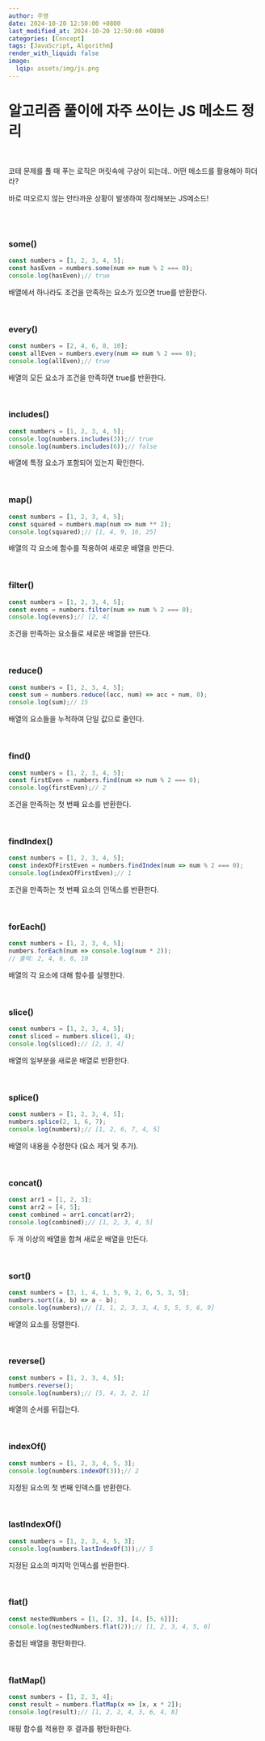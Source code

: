 ```yaml
---
author: 주영
date: 2024-10-20 12:50:00 +0800
last_modified_at: 2024-10-20 12:50:00 +0800
categories: [Concept]
tags: [JavaScript, Algorithm]
render_with_liquid: false
image:
  lqip: assets/img/js.png
---
```

# 알고리즘 풀이에 자주 쓰이는 JS 메소드 정리

<br>


코테 문제를 풀 때 푸는 로직은 머릿속에 구상이 되는데.. 어떤 메소드를 활용해야 하더라?
<br>

 바로 떠오르지 않는 안타까운 상황이 발생하여 정리해보는 JS메소드!

<br>


<br>


### some()

```jsx
const numbers = [1, 2, 3, 4, 5];
const hasEven = numbers.some(num => num % 2 === 0);
console.log(hasEven);// true
```

배열에서 하나라도 조건을 만족하는 요소가 있으면 true를 반환한다.

<br>


### every()

```jsx
const numbers = [2, 4, 6, 8, 10];
const allEven = numbers.every(num => num % 2 === 0);
console.log(allEven);// true
```

배열의 모든 요소가 조건을 만족하면 true를 반환한다.

<br>


### includes()

```jsx
const numbers = [1, 2, 3, 4, 5];
console.log(numbers.includes(3));// true
console.log(numbers.includes(6));// false
```

배열에 특정 요소가 포함되어 있는지 확인한다.

<br>


### map()

```jsx
const numbers = [1, 2, 3, 4, 5];
const squared = numbers.map(num => num ** 2);
console.log(squared);// [1, 4, 9, 16, 25]
```

배열의 각 요소에 함수를 적용하여 새로운 배열을 만든다.

<br>


### filter()

```jsx
const numbers = [1, 2, 3, 4, 5];
const evens = numbers.filter(num => num % 2 === 0);
console.log(evens);// [2, 4]
```

조건을 만족하는 요소들로 새로운 배열을 만든다.

<br>


### reduce()

```jsx
const numbers = [1, 2, 3, 4, 5];
const sum = numbers.reduce((acc, num) => acc + num, 0);
console.log(sum);// 15
```

배열의 요소들을 누적하여 단일 값으로 줄인다.

<br>


### find()

```jsx
const numbers = [1, 2, 3, 4, 5];
const firstEven = numbers.find(num => num % 2 === 0);
console.log(firstEven);// 2
```

조건을 만족하는 첫 번째 요소를 반환한다.

<br>


### findIndex()

```jsx
const numbers = [1, 2, 3, 4, 5];
const indexOfFirstEven = numbers.findIndex(num => num % 2 === 0);
console.log(indexOfFirstEven);// 1
```

조건을 만족하는 첫 번째 요소의 인덱스를 반환한다.

<br>


### forEach()

```jsx
const numbers = [1, 2, 3, 4, 5];
numbers.forEach(num => console.log(num * 2));
// 출력: 2, 4, 6, 8, 10
```

배열의 각 요소에 대해 함수를 실행한다.

<br>


### slice()

```jsx
const numbers = [1, 2, 3, 4, 5];
const sliced = numbers.slice(1, 4);
console.log(sliced);// [2, 3, 4]
```

배열의 일부분을 새로운 배열로 반환한다.

<br>


### splice()

```jsx
const numbers = [1, 2, 3, 4, 5];
numbers.splice(2, 1, 6, 7);
console.log(numbers);// [1, 2, 6, 7, 4, 5]
```

배열의 내용을 수정한다 (요소 제거 및 추가).

<br>


### concat()

```jsx
const arr1 = [1, 2, 3];
const arr2 = [4, 5];
const combined = arr1.concat(arr2);
console.log(combined);// [1, 2, 3, 4, 5]
```

두 개 이상의 배열을 합쳐 새로운 배열을 만든다.

<br>


### sort()

```jsx
const numbers = [3, 1, 4, 1, 5, 9, 2, 6, 5, 3, 5];
numbers.sort((a, b) => a - b);
console.log(numbers);// [1, 1, 2, 3, 3, 4, 5, 5, 5, 6, 9]
```

배열의 요소를 정렬한다.

<br>


### reverse()

```jsx
const numbers = [1, 2, 3, 4, 5];
numbers.reverse();
console.log(numbers);// [5, 4, 3, 2, 1]
```

배열의 순서를 뒤집는다.

<br>


### indexOf()

```jsx
const numbers = [1, 2, 3, 4, 5, 3];
console.log(numbers.indexOf(3));// 2
```

지정된 요소의 첫 번째 인덱스를 반환한다.

<br>


### lastIndexOf()

```jsx
const numbers = [1, 2, 3, 4, 5, 3];
console.log(numbers.lastIndexOf(3));// 5
```

지정된 요소의 마지막 인덱스를 반환한다.

<br>


### flat()

```jsx
const nestedNumbers = [1, [2, 3], [4, [5, 6]]];
console.log(nestedNumbers.flat(2));// [1, 2, 3, 4, 5, 6]
```

중첩된 배열을 평탄화한다.

<br>


### flatMap()

```jsx
const numbers = [1, 2, 3, 4];
const result = numbers.flatMap(x => [x, x * 2]);
console.log(result);// [1, 2, 2, 4, 3, 6, 4, 8]
```

매핑 함수를 적용한 후 결과를 평탄화한다.

